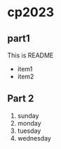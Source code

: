 # cp2023

## part1 
This is README
- item1
- item2

## Part 2
1. sunday
1. monday
1. tuesday
1. wednesday

